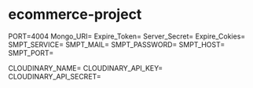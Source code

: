 # ecommerce-project

PORT=4004
Mongo_URI=
Expire_Token=
Server_Secret=
Expire_Cokies=
SMPT_SERVICE=
SMPT_MAIL=
SMPT_PASSWORD=
SMPT_HOST=
SMPT_PORT=

CLOUDINARY_NAME=
CLOUDINARY_API_KEY=
CLOUDINARY_API_SECRET=
